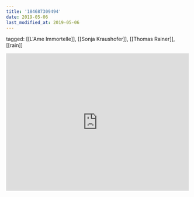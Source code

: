 ```yaml
---
title: '184687309494'
date: 2019-05-06
last_modified_at: 2019-05-06
---
```

tagged: [[L'Ame Immortelle]], [[Sonja Kraushofer]], [[Thomas Rainer]], [[rain]]
<iframe allow="accelerometer; autoplay; clipboard-write; encrypted-media; gyroscope; picture-in-picture" allowfullscreen="" frameborder="0" height="375" id="youtube_iframe" src="https://www.youtube.com/embed/08gV_H2WfN0?feature=oembed&amp;enablejsapi=1&amp;origin=https://safe.txmblr.com&amp;wmode=opaque" width="500"></iframe>